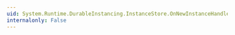 ```yaml
---
uid: System.Runtime.DurableInstancing.InstanceStore.OnNewInstanceHandle(System.Runtime.DurableInstancing.InstanceHandle)
internalonly: False
---
```

